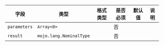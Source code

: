 | 字段 | 类型 | 格式类型 | 是否必须 | 默认值 | 说明 |
|---|---|---|---|---|---|
| `parameters` | `Array<0>` |  | 否 |  |  |
| `result` | `mojo.lang.NominalType` |  | 否 |  |  |
